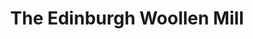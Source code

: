 ---
title: "The Edinburgh Woollen Mill"
url: /felixstowe/the-edinburgh-woollen-mill/
shop: Kleidung
---